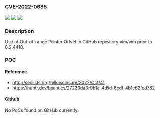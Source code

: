 ### [CVE-2022-0685](https://cve.mitre.org/cgi-bin/cvename.cgi?name=CVE-2022-0685)
![](https://img.shields.io/static/v1?label=Product&message=vim%2Fvim&color=blue)
![](https://img.shields.io/static/v1?label=Version&message=n%2Fa&color=blue)
![](https://img.shields.io/static/v1?label=Vulnerability&message=CWE-823%20Use%20of%20Out-of-range%20Pointer%20Offset&color=brighgreen)

### Description

Use of Out-of-range Pointer Offset in GitHub repository vim/vim prior to 8.2.4418.

### POC

#### Reference
- http://seclists.org/fulldisclosure/2022/Oct/41
- https://huntr.dev/bounties/27230da3-9b1a-4d5d-8cdf-4b1e62fcd782

#### Github
No PoCs found on GitHub currently.

